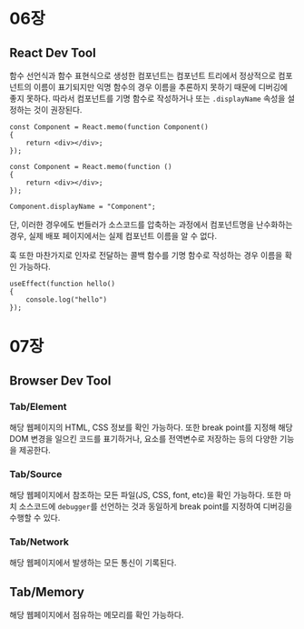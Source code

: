# 06장

## React Dev Tool

함수 선언식과 함수 표현식으로 생성한 컴포넌트는 컴포넌트 트리에서 정상적으로 컴포넌트의 이름이 표기되지만 익명 함수의 경우 이름을 추론하지 못하기 때문에 디버깅에 좋지 못하다. 따라서 컴포넌트를 기명 함수로 작성하거나 또는 `.displayName` 속성을 설정하는 것이 권장된다.

```tsx
const Component = React.memo(function Component()
{
	return <div></div>;
});
```

```tsx
const Component = React.memo(function ()
{
	return <div></div>;
});

Component.displayName = "Component";
```

단, 이러한 경우에도 번들러가 소스코드를 압축하는 과정에서 컴포넌트명을 난수화하는 경우, 실제 배포 페이지에서는 실제 컴포넌트 이름을 알 수 없다.

훅 또한 마찬가지로 인자로 전달하는 콜백 함수를 기명 함수로 작성하는 경우 이름을 확인 가능하다.

```tsx
useEffect(function hello()
{
	console.log("hello")
});
```
# 07장

## Browser Dev Tool

### Tab/Element

해당 웹페이지의 HTML, CSS 정보를 확인 가능하다. 또한 break point를 지정해 해당 DOM 변경을 일으킨 코드를 표기하거나, 요소를 전역변수로 저장하는 등의 다양한 기능을 제공한다.

### Tab/Source

해당 웹페이지에서 참조하는 모든 파일(JS, CSS, font, etc)을 확인 가능하다. 또한 마치 소스코드에 `debugger`를 선언하는 것과 동일하게 break point를 지정하여 디버깅을 수행할 수 있다.

### Tab/Network

해당 웹페이지에서 발생하는 모든 통신이 기록된다.

## Tab/Memory

해당 웹페이지에서 점유하는 메모리를 확인 가능하다.
